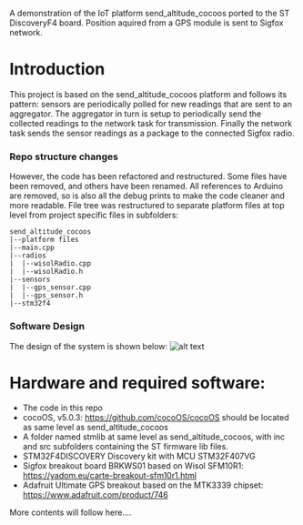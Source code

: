 A demonstration of the IoT platform send_altitude_cocoos ported to the ST DiscoveryF4 board. Position aquired from a GPS module is sent to Sigfox network.

# Introduction
This project is based on the send_altitude_cocoos platform and follows its pattern: sensors are periodically polled for new readings that are sent to an aggregator. The aggregator in turn is setup to periodically send the collected readings to the network task for transmission. Finally the network task sends the sensor readings as a package to the connected Sigfox radio.

### Repo structure changes
However, the code has been refactored and restructured. Some files have been removed, and others have been renamed. All references to Arduino are removed, so is also all the debug prints to make the code cleaner and more readable. File tree was restructured to separate platform files at top level from project specific files in subfolders:
```
send_altitude_cocoos
|--platform files
|--main.cpp
|--radios
|  |--wisolRadio.cpp
|  |--wisolRadio.h
|--sensors
|  |--gps_sensor.cpp
|  |--gps_sensor.h
|--stm32f4
```

### Software Design
The design of the system is shown below:
![alt text](https://github.com/lupyuen/send_altitude_cocoos/discoveryF4/send_altitude_cocoos.png)
  
# Hardware and required software:

 - The code in this repo
 - cocoOS, v5.0.3: https://github.com/cocoOS/cocoOS should be located as same level as send_altitude_cocoos
 - A folder named stmlib at same level as send_altitude_cocoos, with inc and src subfolders containing the ST firmware lib files.
 - STM32F4DISCOVERY Discovery kit with MCU STM32F407VG
 - Sigfox breakout board BRKWS01 based on Wisol SFM10R1: https://yadom.eu/carte-breakout-sfm10r1.html
 - Adafruit Ultimate GPS breakout based on the MTK3339 chipset: https://www.adafruit.com/product/746
 
 
 More contents will follow here....
